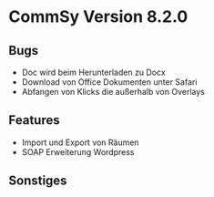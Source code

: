CommSy Version 8.2.0
===================

Bugs
--------------------
- Doc wird beim Herunterladen zu Docx
- Download von Office Dokumenten unter Safari
- Abfangen von Klicks die außerhalb von Overlays

Features
--------------------
- Import und Export von Räumen
- SOAP Erweiterung Wordpress



Sonstiges
--------------------
